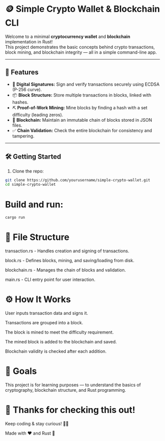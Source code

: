 # 🪙 Simple Crypto Wallet & Blockchain CLI

Welcome to a minimal **cryptocurrency wallet** and **blockchain** implementation in Rust!  
This project demonstrates the basic concepts behind crypto transactions, block mining, and blockchain integrity — all in a simple command-line app.

---

## 🚀 Features

- 🔐 **Digital Signatures:** Sign and verify transactions securely using ECDSA (P-256 curve).  
- 📦 **Block Structure:** Store multiple transactions in blocks, linked with hashes.  
- ⛏️ **Proof-of-Work Mining:** Mine blocks by finding a hash with a set difficulty (leading zeros).  
- 🔗 **Blockchain:** Maintain an immutable chain of blocks stored in JSON files.  
- ✅ **Chain Validation:** Check the entire blockchain for consistency and tampering.

---

## 🛠️ Getting Started

1. Clone the repo:

```bash
git clone https://github.com/yourusername/simple-crypto-wallet.git
cd simple-crypto-wallet
```

# Build and run:
```bash
cargo run
```

# 📁 File Structure
 transaction.rs - Handles creation and signing of transactions.

 block.rs - Defines blocks, mining, and saving/loading from disk.
 
 blockchain.rs - Manages the chain of blocks and validation.

 main.rs - CLI entry point for user interaction.


# ⚙️ How It Works
 User inputs transaction data and signs it.

 Transactions are grouped into a block.

 The block is mined to meet the difficulty requirement.

 The mined block is added to the blockchain and saved.

 Blockchain validity is checked after each addition.


# 🎯 Goals
 This project is for learning purposes — to understand the basics of cryptography, blockchain structure, and Rust programming.


# 🌟 Thanks for checking this out!
 Keep coding & stay curious! 🚀✨

Made with ❤️ and Rust 🦀
